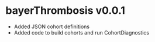 # bayerThrombosis v0.0.1

* Added JSON cohort definitions
* Added code to build cohorts and run CohortDiagnostics
